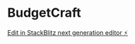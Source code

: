 # BudgetCraft

[Edit in StackBlitz next generation editor ⚡️](https://stackblitz.com/~/github.com/cnaples79/BudgetCraft)